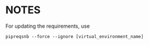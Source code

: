 # NOTES

For updating the requirements, use
```
pipreqsnb --force --ignore [virtual_environment_name]
```